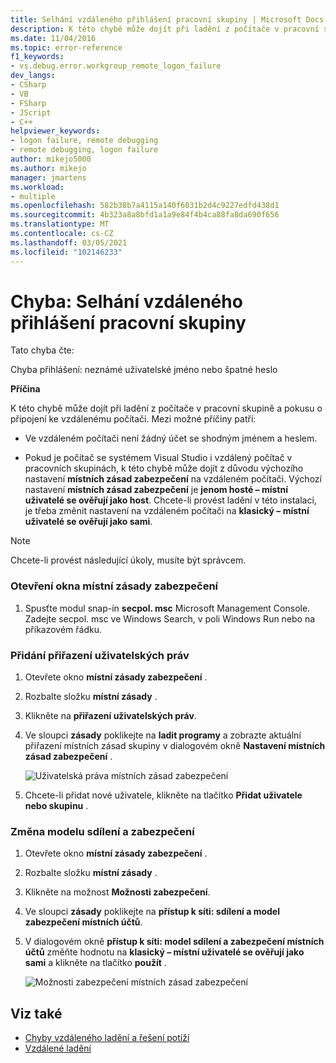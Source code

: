 ```yaml
---
title: Selhání vzdáleného přihlášení pracovní skupiny | Microsoft Docs
description: K této chybě může dojít při ladění z počítače v pracovní skupině a pokusu o připojení ke vzdálenému počítači.
ms.date: 11/04/2016
ms.topic: error-reference
f1_keywords:
- vs.debug.error.workgroup_remote_logon_failure
dev_langs:
- CSharp
- VB
- FSharp
- JScript
- C++
helpviewer_keywords:
- logon failure, remote debugging
- remote debugging, logon failure
author: mikejo5000
ms.author: mikejo
manager: jmartens
ms.workload:
- multiple
ms.openlocfilehash: 582b38b7a4115a140f6031b2d4c9227edfd438d1
ms.sourcegitcommit: 4b323a8a8bfd1a1a9e84f4b4ca88fa8da690f656
ms.translationtype: MT
ms.contentlocale: cs-CZ
ms.lasthandoff: 03/05/2021
ms.locfileid: "102146233"
---
```

# <a name="error-workgroup-remote-logon-failure"></a>Chyba: Selhání vzdáleného přihlášení pracovní skupiny
Tato chyba čte:

 Chyba přihlášení: neznámé uživatelské jméno nebo špatné heslo

 **Příčina**

 K této chybě může dojít při ladění z počítače v pracovní skupině a pokusu o připojení ke vzdálenému počítači. Mezi možné příčiny patří:

- Ve vzdáleném počítači není žádný účet se shodným jménem a heslem.

- Pokud je počítač se systémem Visual Studio i vzdálený počítač v pracovních skupinách, k této chybě může dojít z důvodu výchozího nastavení **místních zásad zabezpečení** na vzdáleném počítači. Výchozí nastavení **místních zásad zabezpečení** je **jenom hosté – místní uživatelé se ověřují jako host**. Chcete-li provést ladění v této instalaci, je třeba změnit nastavení na vzdáleném počítači na **klasický – místní uživatelé se ověřují jako sami**.

> [!NOTE]
> Chcete-li provést následující úkoly, musíte být správcem.

### <a name="to-open-the-local-security-policy-window"></a>Otevření okna místní zásady zabezpečení

1. Spusťte modul snap-in **secpol. msc** Microsoft Management Console. Zadejte secpol. msc ve Windows Search, v poli Windows Run nebo na příkazovém řádku.

### <a name="to-add-user-rights-assignments"></a>Přidání přiřazení uživatelských práv

1. Otevřete okno **místní zásady zabezpečení** .

2. Rozbalte složku **místní zásady** .

3. Klikněte na **přiřazení uživatelských práv**.

4. Ve sloupci **zásady** poklikejte na **ladit programy** a zobrazte aktuální přiřazení místních zásad skupiny v dialogovém okně **Nastavení místních zásad zabezpečení** .

     ![Uživatelská práva místních zásad zabezpečení](../debugger/media/dbg_err_localsecuritypolicy_userrightsdebugprograms.png "DBG_ERR_LocalSecurityPolicy_UserRightsDebugPrograms")

5. Chcete-li přidat nové uživatele, klikněte na tlačítko **Přidat uživatele nebo skupinu** .

### <a name="to-change-the-sharing-and-security-model"></a>Změna modelu sdílení a zabezpečení

1. Otevřete okno **místní zásady zabezpečení** .

2. Rozbalte složku **místní zásady** .

3. Klikněte na možnost **Možnosti zabezpečení**.

4. Ve sloupci **zásady** poklikejte na **přístup k síti: sdílení a model zabezpečení místních účtů**.

5. V dialogovém okně **přístup k síti: model sdílení a zabezpečení místních účtů** změňte hodnotu na **klasický – místní uživatelé se ověřují jako sami** a klikněte na tlačítko **použít** .

     ![Možnosti zabezpečení místních zásad zabezpečení](../debugger/media/dbg_err_localsecuritypolicy_securityoptions_networkaccess.png "DBG_ERR_LocalSecurityPolicy_SecurityOptions_NetworkAccess")

## <a name="see-also"></a>Viz také
- [Chyby vzdáleného ladění a řešení potíží](../debugger/remote-debugging-errors-and-troubleshooting.md)
- [Vzdálené ladění](../debugger/remote-debugging.md)
